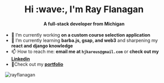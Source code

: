 <h1 align="center">Hi :wave:, I'm Ray Flanagan</h1>
<h4 align="center">A full-stack developer from Michigan</h4>

- 🔭 I’m currently working **on a custom course selection application**
- 🌱 I’m currently learning **barba.js, gsap, and web3** and sharpening my **react and django knowledge**
- 📫 How to reach me: **email me at `hjkareus@gmail.com`** or **check out my <a href="https://www.linkedin.com/in/ray-flanagan-5803021b6/">Linkedin</a>**
- 🎈Check out my **<a href="https://rayhcai.github.io/rfdev/">portfolio</a>**

<p>&nbsp;<img align="center" src="https://github-readme-stats.vercel.app/api?username=rayhcai&show_icons=true&locale=en" alt="rayflanagan" /></p>
